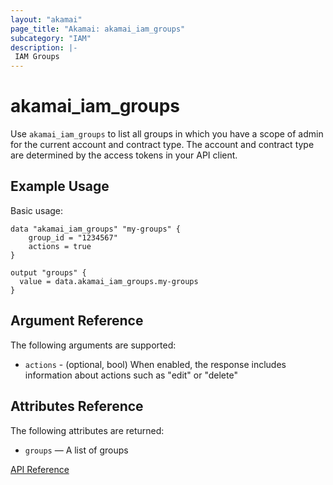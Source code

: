 ```yaml
---
layout: "akamai"
page_title: "Akamai: akamai_iam_groups"
subcategory: "IAM"
description: |-
 IAM Groups
---
```


# akamai_iam_groups

Use `akamai_iam_groups` to list all groups in which you have a scope of admin for the current account and contract type. The account and contract type are determined by the access tokens in your API client.

## Example Usage

Basic usage:

```hcl
data "akamai_iam_groups" "my-groups" {
    group_id = "1234567"
    actions = true
}

output "groups" {
  value = data.akamai_iam_groups.my-groups
}
```

## Argument Reference

The following arguments are supported:

* `actions` - (optional, bool) When enabled, the response includes information about actions such as "edit" or "delete"

## Attributes Reference

The following attributes are returned:

* `groups` — A list of groups

[API Reference](https://developer.akamai.com/api/core_features/identity_management_user_admin/v2.html#getgroups)